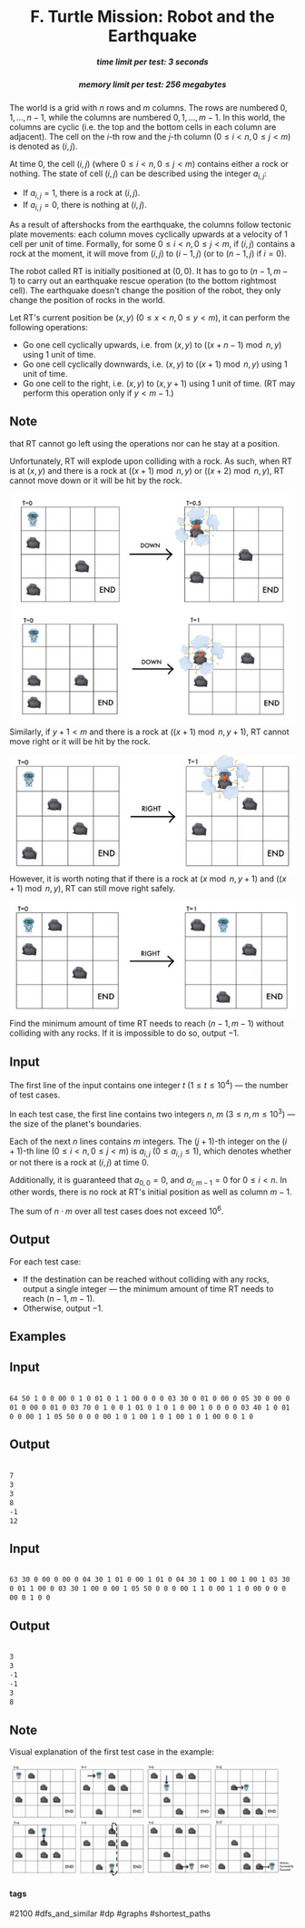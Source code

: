 <h1 style='text-align: center;'> F. Turtle Mission: Robot and the Earthquake</h1>

<h5 style='text-align: center;'>time limit per test: 3 seconds</h5>
<h5 style='text-align: center;'>memory limit per test: 256 megabytes</h5>

The world is a grid with $n$ rows and $m$ columns. The rows are numbered $0, 1, \ldots, n-1$, while the columns are numbered $0, 1, \ldots, m-1$. In this world, the columns are cyclic (i.e. the top and the bottom cells in each column are adjacent). The cell on the $i$-th row and the $j$-th column ($0 \le i < n, 0 \le j < m$) is denoted as $(i,j)$. 

At time $0$, the cell $(i,j)$ (where $0 \le i < n, 0 \le j < m$) contains either a rock or nothing. The state of cell $(i,j)$ can be described using the integer $a_{i,j}$: 

* If $a_{i,j} = 1$, there is a rock at $(i,j)$.
* If $a_{i,j} = 0$, there is nothing at $(i,j)$.

As a result of aftershocks from the earthquake, the columns follow tectonic plate movements: each column moves cyclically upwards at a velocity of $1$ cell per unit of time. Formally, for some $0 \le i < n, 0 \le j < m$, if $(i,j)$ contains a rock at the moment, it will move from $(i, j)$ to $(i - 1, j)$ (or to $(n - 1, j)$ if $i=0$). 

The robot called RT is initially positioned at $(0,0)$. It has to go to $(n-1,m-1)$ to carry out an earthquake rescue operation (to the bottom rightmost cell). The earthquake doesn't change the position of the robot, they only change the position of rocks in the world.

Let RT's current position be $(x,y)$ ($0 \le x < n, 0 \le y < m$), it can perform the following operations: 

* Go one cell cyclically upwards, i.e. from $(x,y)$ to $((x+n-1) \bmod n, y)$ using $1$ unit of time.
* Go one cell cyclically downwards, i.e. $(x,y)$ to $((x+1) \bmod n, y)$ using $1$ unit of time.
* Go one cell to the right, i.e. $(x,y)$ to $(x, y+1)$ using $1$ unit of time. (RT may perform this operation only if $y < m-1$.)

## Note

 that RT cannot go left using the operations nor can he stay at a position.

Unfortunately, RT will explode upon colliding with a rock. As such, when RT is at $(x,y)$ and there is a rock at $((x+1) \bmod n, y)$ or $((x+2) \bmod n, y)$, RT cannot move down or it will be hit by the rock. 

 ![](images/54b91480f21e9db9b3082078e8c3f561bbc98d16.png) Similarly, if $y+1 < m$ and there is a rock at $((x+1) \bmod n, y+1)$, RT cannot move right or it will be hit by the rock.

 ![](images/fc36b41ba5b0aaf6e7cb0cd14e3d7753ff8ce551.png) However, it is worth noting that if there is a rock at $(x \bmod n, y+1)$ and $((x+1) \bmod n, y)$, RT can still move right safely.

 ![](images/aea04e7014e8732ae282cc6fc1cc10e0bcf293db.png) Find the minimum amount of time RT needs to reach $(n-1,m-1)$ without colliding with any rocks. If it is impossible to do so, output $-1$.

## Input

The first line of the input contains one integer $t$ ($1 \le t \le 10^4$) — the number of test cases.

In each test case, the first line contains two integers $n$, $m$ ($3 \le n, m \le 10^3$) — the size of the planet's boundaries. 

Each of the next $n$ lines contains $m$ integers. The $(j+1)$-th integer on the $(i+1)$-th line ($0 \le i < n, 0 \le j < m$) is $a_{i,j}$ ($0 \le a_{i,j} \le 1$), which denotes whether or not there is a rock at $(i,j)$ at time $0$.

Additionally, it is guaranteed that $a_{0,0} = 0$, and $a_{i, m-1} = 0$ for $0 \le i < n$. In other words, there is no rock at RT's initial position as well as column $m-1$.

The sum of $n \cdot m$ over all test cases does not exceed $10^6$.

## Output

For each test case: 

* If the destination can be reached without colliding with any rocks, output a single integer — the minimum amount of time RT needs to reach $(n-1,m-1)$.
* Otherwise, output $-1$.
## Examples

## Input


```

64 50 1 0 0 00 0 1 0 01 0 1 1 00 0 0 0 03 30 0 01 0 00 0 05 30 0 00 0 01 0 00 0 01 0 03 70 0 1 0 0 1 01 0 1 0 1 0 00 1 0 0 0 0 03 40 1 0 01 0 0 00 1 1 05 50 0 0 0 00 1 0 1 00 1 0 1 00 1 0 1 00 0 0 1 0
```
## Output


```

7
3
3
8
-1
12

```
## Input


```

63 30 0 00 0 00 0 04 30 1 01 0 00 1 01 0 04 30 1 00 1 00 1 00 1 03 30 0 01 1 00 0 03 30 1 00 0 00 1 05 50 0 0 0 00 1 1 0 00 1 1 0 00 0 0 0 00 0 1 0 0
```
## Output


```

3
3
-1
-1
3
8

```
## Note

Visual explanation of the first test case in the example: 

 ![](images/637212bb29cbbd910ef8e78f64b0fc4890aa4872.png) 

#### tags 

#2100 #dfs_and_similar #dp #graphs #shortest_paths 